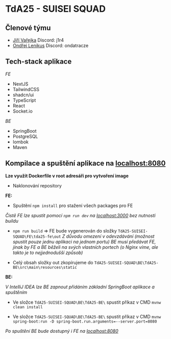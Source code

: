 # TdA25 - SUISEI SQUAD

## Členové týmu

- [Jiří Vařejka](https://github.com/Jiraxd) Discord: j1r4
- [Ondřej Lenikus](https://github.com/ondatraCZ) Discord: ondatracze

## Tech-stack aplikace

*FE*
- NextJS
- TailwindCSS
- shadcn/ui
- TypeScript
- React
- Socket.io

*BE*
- SpringBoot
- PostgreSQL
- lombok
- Maven


## Kompilace a spuštění aplikace na [localhost:8080](http://localhost:8080)

**Lze využít Dockerfile v root adresáři pro vytvoření image**


- Naklonování repository

**FE:**

- Spuštění `npm install` pro stažení všech packages pro FE
  
*Čistě FE lze spustit pomocí `npm run dev` na [localhost:3000](http://localhost:3000) bez nutnosti buildu*


- `npm run build` => FE bude vygenerován do složky `TdA25-SUISEI-SQUAD\FE\tda25-fe\out`
*Z důvodu omezení v odevzdávání (možnost spustit pouze jednu aplikaci na jednom portu) BE musí předávat FE, jinak by FE a BE běželi na svých vlastních portech (o Nginx víme, ale takto je to nejjednodušší způsob)*

- Celý obsah složky out zkopírujeme do `TdA25-SUISEI-SQUAD\BE\TdA25-BE\src\main\resources\static`



**BE:**

*V IntelliJ IDEA lze BE zapnout přidáním základní SpringBoot aplikace a spuštěním*


- Ve složce `TdA25-SUISEI-SQUAD\BE\TdA25-BE\` spustit příkaz v CMD `mvnw clean install`

- Ve složce `TdA25-SUISEI-SQUAD\BE\TdA25-BE\` spustit příkaz v CMD `mvnw spring-boot:run -D spring-boot.run.arguments=--server.port=8080`

*Po spuštění BE bude dostupný i FE na [localhost:8080](http://localhost:8080)*


  

